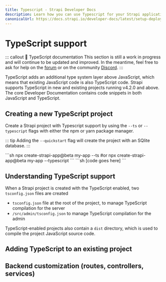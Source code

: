 ```yaml
---
title: Typescript - Strapi Developer Docs
description: Learn how you can use Typescript for your Strapi application.
canonicalUrl: https://docs.strapi.io/developer-docs/latest/setup-deployment-guides/configurations/databases/typescript.html
---
```


# TypeScript support

::: callout 🚧  TypeScript documentation
This section is still a work in progress and will continue to be updated and improved. In the meantime, feel free to ask for help on the [forum](https://forum.strapi.io/) or on the community [Discord](https://discord.strapi.io).
:::

TypeScript adds an additional type system layer above JavaScript, which means that existing JavaScript code is also TypeScript code. Strapi supports TypeScript in new and existing projects running v4.2.0 and above. The core Developer Documentation contains code snippets in both JavaScript and TypeScript.

## Creating a new TypeScript project

Create a Strapi project with Typescript support by using the `--ts` or `--typescript` flags with either the npm or yarn package manager.

::: tip
Adding the `--quickstart` flag will create the project with an SQlite database.
:::

<code-group>

<code-block title="NPM">
```sh
npx create-strapi-app@beta my-app --ts
#or
npx create-strapi-app@beta my-app --typescript
```
</code-block>

<code-block title="YARN">
```sh
[code goes here]
```
</code-block>

</code-group>

## Understanding TypeScript support

When a Strapi project is created with the TypeScript enabled, two `tsconfig.json` files are created

- `tsconfig.json` file at the root of the project, to manage TypeScript compilation for the server
- `/src/admin/tsconfig.json` to manage TypeScript compilation for the admin

TypeScript-enabled projects also contain a `dist` directory, which is used to compile the project JavaScript source code.

## Adding TypeScript to an existing project

## Backend customization (routes, controllers, services)
